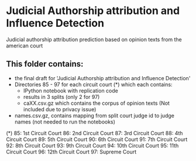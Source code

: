 # Judicial Authorship attribution and Influence Detection
Judicial authorship attribution prediction based on opinion texts from the american court

## This folder contains:
- the final draft for 'Judicial Authorship attribution and Influence Detection'
- Directories 85 - 97 for each circuit court (*) which each contains:
	- IPython notebook with replication code
	- results in 3 splits (only 2 for 97)
	- caXX.csv.gz which contains the corpus of opinion texts (Not included due to privacy issue)
- names.csv.gz, contains mapping from split court judge id to judge names (not needed to run the notebooks) 


(*)
85: 1st Circuit Court
86: 2nd Circuit Court
87: 3rd Circuit Court
88: 4th Circuit Court
89: 5th Circuit Court
90: 6th Circuit Court
91: 7th Circuit Court
92: 8th Circuit Court
93: 9th Circuit Court
94: 10th Circuit Court
95: 11th Circuit Court
96: 12th Circuit Court 
97: Supreme Court


